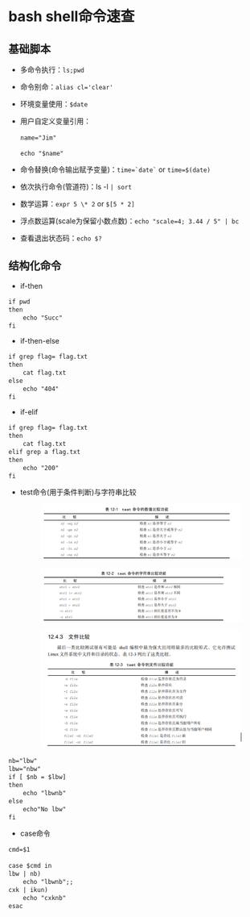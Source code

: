 # bash shell命令速查

## 基础脚本

* 多命令执行：`ls;pwd`
* 命令别命：`alias cl='clear'`
* 环境变量使用：`$date`
*   用户自定义变量引用：

    `name="Jim"`

    `echo "$name"`
* 命令替换(命令输出赋予变量)：`` time=`date` `` or `time=$(date)`
* 依次执行命令(管道符)：ls -l `| sort`
* 数学运算：`expr 5 \* 2` or `$[5 * 2]`
* 浮点数运算(scale为保留小数点数)：`echo "scale=4; 3.44 / 5" | bc`
* 查看退出状态码：`echo $?`

## 结构化命令

* if-then

```
if pwd
then
    echo "Succ"
fi
```

* if-then-else

```
if grep flag= flag.txt
then
    cat flag.txt
else
    echo "404"
fi
```

* if-elif

```
if grep flag= flag.txt
then
    cat flag.txt
elif grep a flag.txt
then
    echo "200"
fi
```

*   test命令(用于条件判断)与字符串比较



    <figure><img src="../.gitbook/assets/image (26).png" alt=""><figcaption></figcaption></figure>



    <figure><img src="../.gitbook/assets/image (14).png" alt=""><figcaption></figcaption></figure>



    <figure><img src="../.gitbook/assets/image (52).png" alt=""><figcaption></figcaption></figure>

```
nb="lbw"
lbw="nbw"
if [ $nb = $lbw]
then 
    echo "lbwnb"
else
    echo"No lbw"
fi
```

* case命令

```
cmd=$1

case $cmd in 
lbw | nb)
    echo "lbwnb";;
cxk | ikun)
    echo "cxknb"
esac
```

